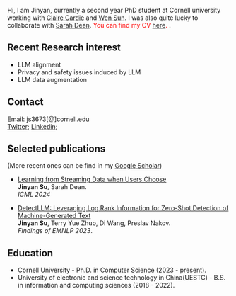 Hi, I am Jinyan, currently a second year PhD student at Cornell university working with [Claire Cardie](https://www.cs.cornell.edu/home/cardie/) and [Wen Sun](https://wensun.github.io/). I was also quite lucky to collaborate with [Sarah Dean](https://sdean.website/). <span style="color:red">You can find my CV [here](https://www.overleaf.com/read/ndtqsxqddgxv#3e222d).
</span>.

## Recent Research interest
- LLM alignment
- Privacy and safety issues induced by LLM
- LLM data augmentation




  
## Contact
Email: js3673[@]cornell.edu
<br>[Twitter](https://twitter.com/SuJinyan6); [Linkedin](https://www.linkedin.com/in/jinyan-su-b3b856276/); 

## Selected publications 
(More recent ones can be find in my [Google Scholar](https://scholar.google.com/citations?hl=zh-CN&user=yRNsFuMAAAAJ&view_op=list_works&authuser=1))


- [Learning from Streaming Data when Users Choose](https://proceedings.mlr.press/v235/su24a.html)
  <br>**Jinyan Su**, Sarah Dean.
  <br>*ICML 2024*

- [DetectLLM: Leveraging Log Rank Information for Zero-Shot Detection of Machine-Generated Text](https://arxiv.org/pdf/2306.05540.pdf)
<br>**Jinyan Su**, Terry Yue Zhuo, Di Wang, Preslav Nakov.
<br>*Findings of EMNLP 2023*.




## Education
- Cornell University - Ph.D. in Computer Science  (2023 - present). 
- University of electronic and science technology in China(UESTC) - B.S. in information and computing sciences (2018 - 2022).



